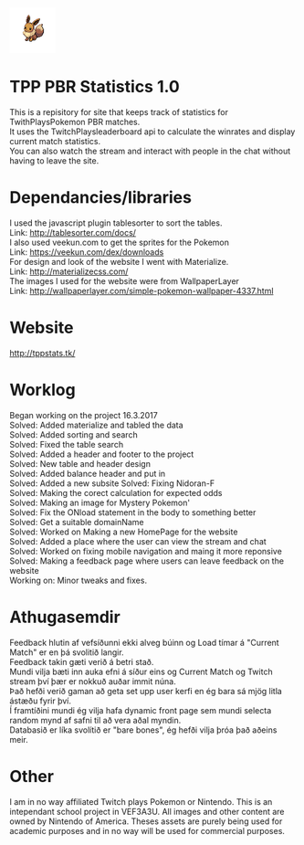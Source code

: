 ![TPP_PBR](_install/133.png)

# TPP PBR Statistics 1.0

This is a repisitory for site that keeps track of statistics for TwithPlaysPokemon PBR matches. <br />
It uses the TwitchPlaysleaderboard api to calculate the winrates and display current match statistics. <br />
You can also watch the stream and interact with people in the chat without having to leave the site. <br />

# Dependancies/libraries
I used the javascript plugin tablesorter to sort the tables.  <br />
Link: http://tablesorter.com/docs/  <br />
I also used veekun.com to get the sprites for the Pokemon  <br />
Link: https://veekun.com/dex/downloads  <br />
For design and look of the website I went with Materialize.  <br />
Link: http://materializecss.com/ <br />
The images I used for the website were from WallpaperLayer <br />
Link: http://wallpaperlayer.com/simple-pokemon-wallpaper-4337.html <br />

# Website
http://tppstats.tk/
# Worklog
Began working on the project 16.3.2017  <br />
Solved: Added materialize and tabled the data  <br />
Solved: Added sorting and search  <br />
Solved: Fixed the table search  <br />
Solved: Added a header and footer to the project  <br />
Solved: New table and header design  <br />
Solved: Added balance header and put in   <br />
Solved: Added a new subsite
Solved: Fixing Nidoran-F  <br />
Solved: Making the corect calculation for expected odds   <br />
Solved: Making an image for Mystery Pokemon'  <br />
Solved: Fix the ONload statement in the body to something better  <br />
Solved: Get a suitable domainName <br />
Solved: Worked on Making a new HomePage for the website <br />
Solved: Added a place where the user can view the stream and chat <br />
Solved: Worked on fixing mobile navigation and maing it more reponsive <br />
Solved: Making a feedback page where users can leave feedback on the website <br />
Working on: Minor tweaks and fixes.
# Athugasemdir
Feedback hlutin af vefsíðunni ekki alveg búinn og Load tímar á "Current Match" er en þá svolitið langir. <br />
Feedback takin gæti verið á betri stað. <br />
Mundi vilja bæti inn auka efni á síður eins og Current Match og Twitch stream því þær er nokkuð auðar immit núna. <br />
Það hefði verið gaman að geta set upp user kerfi en ég bara sá mjög litla ástæðu fyrir því. <br />
Í framtíðini mundi ég vilja hafa dynamic front page sem mundi selecta random mynd af safni til að vera aðal myndin. <br />
Databasið er líka svolítið er "bare bones", ég hefði vilja þróa það aðeins meir. <br />


# Other
I am in no way affiliated Twitch plays Pokemon or Nintendo. This is an intependant school project in VEF3A3U.
All images and other content are owned by Nintendo of America. Theses assets are purely being used for academic purposes and in no way will be used for commercial purposes. 
